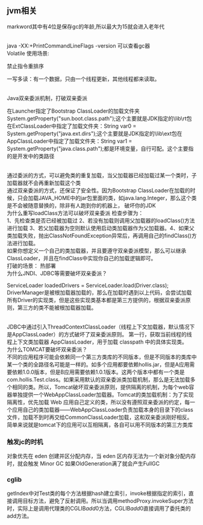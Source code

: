 ## jvm相关

markword其中有4位是保存gc的年龄,所以最大为15就会进入老年代

<br>
java -XX:+PrintCommandLineFlags -version
可以查看gc器

<br>
Volatile 使用场景:

禁止指令重排序

一写多读：有一个数据，只由一个线程更新，其他线程都来读取。


<br>
Java双亲委派机制，打破双亲委派

在Launcher指定了Bootstrap ClassLoader的加载文件夹System.getProperty("sun.boot.class.path");这个主要就是JDK指定的\lib\rt包在ExtClassLoader中指定了加载文件夹：String var0 = System.getProperty("java.ext.dirs");这个主要就是JDK指定的\lib\ext包在AppClassLoader中指定了加载文件夹：String var1 = System.getProperty("java.class.path");都是环境变量，自行可配。这个主要指的是开发中的类路径

<br>
通过委派的方式，可以避免类的重复加载，当父加载器已经加载过某一个类时，子加载器就不会再重新加载这个类
<br>
通过双亲委派的方式，还保证了安全性。因为Bootstrap ClassLoader在加载的时候，只会加载JAVA_HOME中的jar包里面的类，如java.lang.Integer，那么这个类是不会被随意替换的，除非有人跑到你的机器上， 破坏你的JDK
<br>
为什么重写loadClass方法可以破坏双亲委派
检查步骤为：<br>
1、先检查类是否已经被加载过 2、若没有加载则调用父加载器的loadClass()方法进行加载 3、若父加载器为空则默认使用启动类加载器作为父加载器。4、如果父类加载失败，抛出ClassNotFoundException异常后，再调用自己的findClass()方法进行加载。
<br>
如果你想定义一个自己的类加载器，并且要遵守双亲委派模型，那么可以继承ClassLoader，并且在findClass中实现你自己的加载逻辑即可。

<br>
打破的场景：
热部署

<br>
为什么JNDI、JDBC等需要破坏双亲委派？

ServiceLoader<Driver> loadedDrivers = ServiceLoader.load(Driver.class);
DriverManager是被根加载器加载的，那么在加载时遇到以上代码，会尝试加载所有Driver的实现类，但是这些实现类基本都是第三方提供的，根据双亲委派原则，第三方的类不能被根加载器加载。

<br>
JDBC中通过引入ThreadContextClassLoader（线程上下文加载器，默认情况下是AppClassLoader）的方式破坏了双亲委派原则。
第一行，获取当前线程的线程上下⽂类加载器 AppClassLoader，⽤于加载 classpath 中的具体实现类。

<br>
为什么TOMCAT要破坏双亲委派？

<br>
不同的应用程序可能会依赖同一个第三方类库的不同版本，但是不同版本的类库中某一个类的全路径名可能是一样的。如多个应用都要依赖hollis.jar，但是A应用需要依赖1.0.0版本，但是B应用需要依赖1.0.1版本。这两个版本中都有一个类是com.hollis.Test.class。如果采用默认的双亲委派类加载机制，那么是无法加载多个相同的类。所以，Tomcat破坏双亲委派原则，提供隔离的机制，为每个web容器单独提供一个WebAppClassLoader加载器。Tomcat的类加载机制：为了实现隔离性，优先加载 Web 应用自己定义的类，所以没有遵照双亲委派的约定，每一个应用自己的类加载器——WebAppClassLoader负责加载本身的目录下的class文件，加载不到时再交给CommonClassLoader加载，这和双亲委派刚好相反。
<br>
简单来说就是tomcat下的应用可以互相隔离，各自可以用不同版本的第三方类库


### 触发jc的时机

对象优先在 eden 创建并区分配内存，当 eden 区内存无法为一个新对象分配内存时，就会触发 Minor GC
如果OldGeneration满了就会产生FullGC

### cglib

getIndex中对Test类的每个方法根据hash建立索引，invoke根据指定的索引，直接调用目标方法，避免了反射调用。所以当调用methodProxy.invokeSuper方法时，实际上是调用代理类的CGLIB$add$0方法，CGLIB$add$0直接调用了委托类的add方法。

